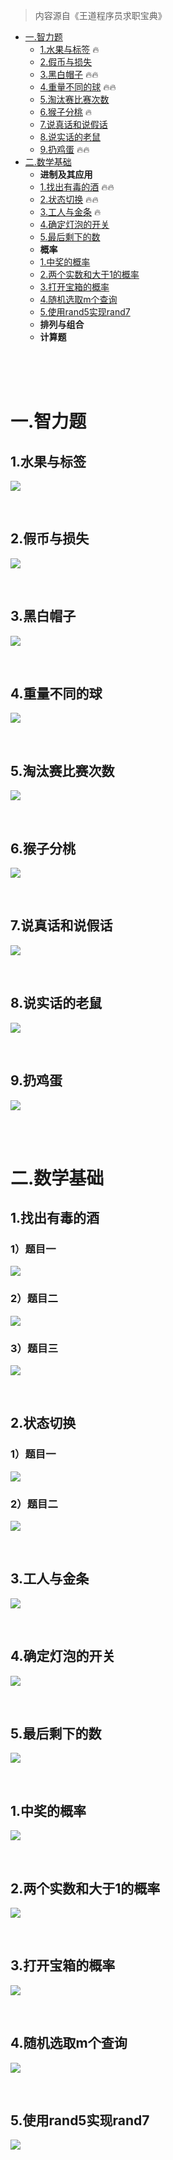 > 内容源自《王道程序员求职宝典》

* [一.智力题](#一智力题)
    - [1.水果与标签](#1水果与标签) 🔥
    - [2.假币与损失](#2假币与损失)
    - [3.黑白帽子](#3黑白帽子) 🔥🔥
    - [4.重量不同的球](#4重量不同的球) 🔥🔥
    - [5.淘汰赛比赛次数](#5淘汰赛比赛次数)
    - [6.猴子分桃](#6猴子分桃) 🔥
    - [7.说真话和说假话](#7说真话和说假话)
    - [8.说实话的老鼠](#8说实话的老鼠)
    - [9.扔鸡蛋](#9扔鸡蛋) 🔥🔥
* [二.数学基础](#二数学基础)
    - **进制及其应用**
    - [1.找出有毒的酒](#1找出有毒的酒) 🔥🔥
    - [2.状态切换](#2状态切换) 🔥🔥
    - [3.工人与金条](#3工人与金条) 🔥
    - [4.确定灯泡的开关](#4确定灯泡的开关)
    - [5.最后剩下的数](#5最后剩下的数)
    - **概率**
    - [1.中奖的概率](#1中奖的概率)
    - [2.两个实数和大于1的概率](#2两个实数和大于1的概率)
    - [3.打开宝箱的概率](#3打开宝箱的概率)
    - [4.随机选取m个查询](#4随机选取m个查询)
    - [5.使用rand5实现rand7](#5使用rand5实现rand7)
    - **排列与组合**
    - **计算题**

<br>
<br>
<br>

# 一.智力题

## 1.水果与标签

![](pic/math-1.png)

<br>

## 2.假币与损失

![](pic/math-2.png)

<br>

## 3.黑白帽子

![](pic/math-3.png)

<br>

## 4.重量不同的球

![](pic/math-4.png)

<br>

## 5.淘汰赛比赛次数

![](pic/math-5.png)

<br>

## 6.猴子分桃

![](pic/math-6.png)

<br>

## 7.说真话和说假话

![](pic/math-7.png)

<br>

## 8.说实话的老鼠

![](pic/math-8.png)

<br>

## 9.扔鸡蛋

![](pic/math-9.png)

<br>
<br>

# 二.数学基础

## 1.找出有毒的酒

### 1）题目一

![](pic/math-10.png)

### 2）题目二

![](pic/math-11.png)

### 3）题目三

![](pic/math-12.png)

<br>

## 2.状态切换

### 1）题目一

![](pic/math-13.png)

### 2）题目二

![](pic/math-14.png)

<br>

## 3.工人与金条

![](pic/math-15.png)

<br>

## 4.确定灯泡的开关

![](pic/math-16.png)

<br>

## 5.最后剩下的数

![](pic/math-17.png)

<br>

## 1.中奖的概率

![](pic/math-18.png)

<br>

## 2.两个实数和大于1的概率

![](pic/math-19.png)

<br>

## 3.打开宝箱的概率

![](pic/math-20.png)

<br>

## 4.随机选取m个查询

![](pic/math-21.png)

<br>

## 5.使用rand5实现rand7

![](pic/math-22.png)

<br>